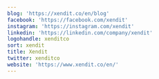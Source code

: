 ```yaml
---
blog: 'https://xendit.co/en/blog'
facebook: 'https://facebook.com/xendit'
instagram: 'https://instagram.com/xendit'
linkedin: 'https://linkedin.com/company/xendit'
logohandle: xenditco
sort: xendit
title: Xendit
twitter: xenditco
website: 'https://www.xendit.co/en/'
---
```

